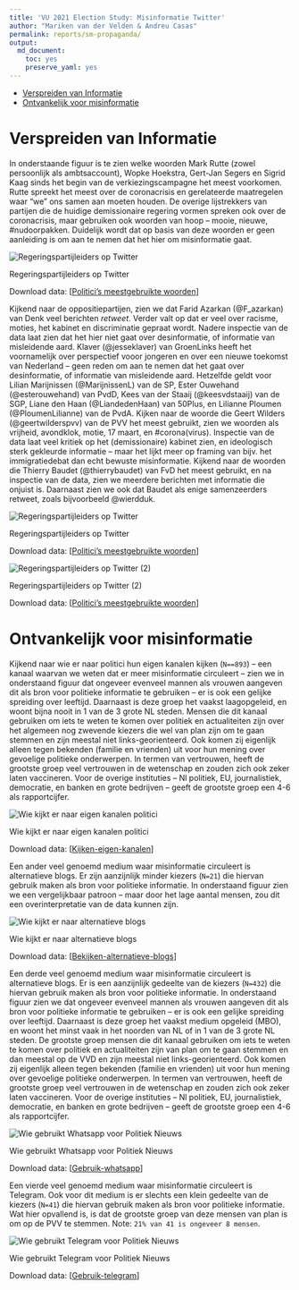 ```yaml
---
title: 'VU 2021 Election Study: Misinformatie Twitter'
author: "Mariken van der Velden & Andreu Casas"
permalink: reports/sm-propaganda/
output: 
  md_document:
    toc: yes
    preserve_yaml: yes
---
```


-   [Verspreiden van Informatie](#verspreiden-van-informatie)
-   [Ontvankelijk voor misinformatie](#ontvankelijk-voor-misinformatie)

Verspreiden van Informatie
==========================

In onderstaande figuur is te zien welke woorden Mark Rutte (zowel
persoonlijk als ambtsaccount), Wopke Hoekstra, Gert-Jan Segers en Sigrid
Kaag sinds het begin van de verkiezingscampagne het meest voorkomen.
Rutte spreekt het meest over de coronacrisis en gerelateerde maatregelen
waar “we” ons samen aan moeten houden. De overige lijstrekkers van
partijen die de huidige demissionaire regering vormen spreken ook over
de coronacrisis, maar gebruiken ook woorden van hoop – mooie, nieuwe,
\#nudoorpakken. Duidelijk wordt dat op basis van deze woorden er geen
aanleiding is om aan te nemen dat het hier om misinformatie gaat.

<img src="sharing on twitter - coalitiepartijen-1.png" alt="Regeringspartijleiders op Twitter"  />
<p class="caption">
Regeringspartijleiders op Twitter
</p>

Download data: \[[Politici’s meestgebruikte
woorden](Politici_s_meestgebruikte_woorden.csv)\]

Kijkend naar de oppositiepartijen, zien we dat Farid Azarkan
(@F\_azarkan) van Denk veel berichten *retweet*. Verder valt op dat er
veel over racisme, moties, het kabinet en discriminatie gepraat wordt.
Nadere inspectie van de data laat zien dat het hier niet gaat over
desinformatie, of informatie van misleidende aard. Klaver (@jesseklaver)
van GroenLinks heeft het voornamelijk over perspectief vooor jongeren en
over een nieuwe toekomst van Nederland – geen reden om aan te nemen dat
het gaat over desinformatie, of informatie van misleidende aard.
Hetzelfde geldt voor Lilian Marijnissen (@MarijnissenL) van de SP, Ester
Ouwehand (@esterouwehand) van PvdD, Kees van der Staaij (@keesvdstaaij)
van de SGP, Liane den Haan (@LiandedenHaan) van 50Plus, en Lilianne
Ploumen (@PloumenLilianne) van de PvdA. Kijken naar de woorde die Geert
Wilders (@geertwilderspvv) van de PVV het meest gebruikt, zien we
woorden als vrijheid, avondklok, motie, 17 maart, en \#corona(virus).
Inspectie van de data laat veel kritiek op het (demissionaire) kabinet
zien, en ideologisch sterk gekleurde informatie – maar het lijkt meer op
framing van bijv. het immigratiedebat dan echt bewuste misinformatie.
Kijkend naar de woorden die Thierry Baudet (@thierrybaudet) van FvD het
meest gebruikt, en na inspectie van de data, zien we meerdere berichten
met informatie die onjuist is. Daarnaast zien we ook dat Baudet als
enige samenzeerders retweet, zoals bijvoorbeeld @wierdduk.

<img src="sharing on twitter - oppositiepartijen-1.png" alt="Regeringspartijleiders op Twitter"  />
<p class="caption">
Regeringspartijleiders op Twitter
</p>

Download data: \[[Politici’s meestgebruikte
woorden](Politici_s_meestgebruikte_woorden.csv)\]

<img src="sharing on twitter - oppositiepartijen2-1.png" alt="Regeringspartijleiders op Twitter (2)"  />
<p class="caption">
Regeringspartijleiders op Twitter (2)
</p>

Download data: \[[Politici’s meestgebruikte
woorden](Politici_s_meestgebruikte_woorden.csv)\]

Ontvankelijk voor misinformatie
===============================

Kijkend naar wie er naar politici hun eigen kanalen kijken (`N==893`) –
een kanaal waarvan we weten dat er meer misinformatie circuleert – zien
we in onderstaand figuur dat ongeveer evenveel mannen als vrouwen
aangeven dit als bron voor politieke informatie te gebruiken – er is ook
een gelijke spreiding over leeftijd. Daarnaast is deze groep het vaakst
laagopgeleid, en woont bijna nooit in 1 van de 3 grote NL steden. Mensen
die dit kanaal gebruiken om iets te weten te komen over politiek en
actualiteiten zijn over het algemeen nog zwevende kiezers die wel van
plan zijn om te gaan stemmen en zijn meestal niet links-georienteerd.
Ook komen zij eigenlijk alleen tegen bekenden (familie en vrienden) uit
voor hun mening over gevoelige politieke onderwerpen. In termen van
vertrouwen, heeft de grootste groep veel vertrouwen in de wetenschap en
zouden zich ook zeker laten vaccineren. Voor de overige instituties – Nl
politiek, EU, journalistiek, democratie, en banken en grote bedrijven –
geeft de grootste groep een 4-6 als rapportcijfer.

<img src="kiezers en misinformatie-1.png" alt="Wie kijkt er naar eigen kanalen politici"  />
<p class="caption">
Wie kijkt er naar eigen kanalen politici
</p>

Download data: \[[Kijken-eigen-kanalen](Kijken_eigen_kanalen.csv)\]

Een ander veel genoemd medium waar misinformatie circuleert is
alternatieve blogs. Er zijn aanzijnlijk minder kiezers (`N=21`) die
hiervan gebruik maken als bron voor politieke informatie. In onderstaand
figuur zien we een vergelijkbaar patroon – maar door het lage aantal
mensen, zou dit een overinterpretatie van de data kunnen zijn.

<img src="kiezers en misinformatie2-1.png" alt="Wie kijkt er naar alternatieve blogs"  />
<p class="caption">
Wie kijkt er naar alternatieve blogs
</p>

Download data:
\[[Bekijken-alternatieve-blogs](Bekijken_alternatieve_blogs.csv)\]

Een derde veel genoemd medium waar misinformatie circuleert is
alternatieve blogs. Er is een aanzijnlijk gedeelte van de kiezers
(`N=432`) die hiervan gebruik maken als bron voor politieke informatie.
In onderstaand figuur zien we dat ongeveer evenveel mannen als vrouwen
aangeven dit als bron voor politieke informatie te gebruiken – er is ook
een gelijke spreiding over leeftijd. Daarnaast is deze groep het vaakst
medium opgeleid (MBO), en woont het minst vaak in het noorden van NL of
in 1 van de 3 grote NL steden. De grootste groep mensen die dit kanaal
gebruiken om iets te weten te komen over politiek en actualiteiten zijn
van plan om te gaan stemmen en dan meestal op de VVD en zijn meestal
niet links-georienteerd. Ook komen zij eigenlijk alleen tegen bekenden
(familie en vrienden) uit voor hun mening over gevoelige politieke
onderwerpen. In termen van vertrouwen, heeft de grootste groep veel
vertrouwen in de wetenschap en zouden zich ook zeker laten vaccineren.
Voor de overige instituties – Nl politiek, EU, journalistiek,
democratie, en banken en grote bedrijven – geeft de grootste groep een
4-6 als rapportcijfer.

<img src="kiezers en misinformatie3-1.png" alt="Wie gebruikt Whatsapp voor Politiek Nieuws"  />
<p class="caption">
Wie gebruikt Whatsapp voor Politiek Nieuws
</p>

Download data: \[[Gebruik-whatsapp](Gebruik_whatsapp.csv)\]

Een vierde veel genoemd medium waar misinformatie circuleert is
Telegram. Ook voor dit medium is er slechts een klein gedeelte van de
kiezers (`N=41`) die hiervan gebruik maken als bron voor politieke
informatie. Wat hier opvallend is, is dat de grootste groep van deze
mensen van plan is om op de PVV te stemmen. Note:
`21% van 41 is ongeveer 8 mensen`.

<img src="kiezers en misinformatie4-1.png" alt="Wie gebruikt Telegram voor Politiek Nieuws"  />
<p class="caption">
Wie gebruikt Telegram voor Politiek Nieuws
</p>

Download data: \[[Gebruik-telegram](Gebruik_telegram.csv)\]
